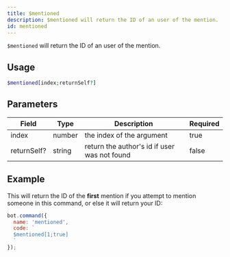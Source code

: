 ```yaml
---
title: $mentioned 
description: $mentioned will return the ID of an user of the mention.
id: mentioned
---
```


`$mentioned` will return the ID of an user of the mention.

## Usage

```php
$mentioned[index;returnSelf?]
```

## Parameters 


| Field       | Type   | Description                                  | Required |
| ----------- | ------ | -------------------------------------------- | -------- |
| index       | number | the index of the argument                    | true      |
| returnSelf? | string | return the author's id if user was not found | false       |


## Example

This will return the ID of the **first** mention if you attempt to mention someone in this command, or else it will return your ID:

```javascript
bot.command({
  name: 'mentioned',
  code: `
  $mentioned[1;true]
  `
});
```
